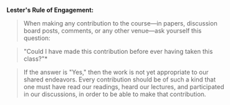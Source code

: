 **Lester's Rule of Engagement:**

> When making any contribution to the course—in papers, discussion board posts, comments, or any other venue—ask yourself this question:

> "Could I have made this contribution before ever having taken this class?"*

> If the answer is "Yes," then the work is not yet appropriate to our shared endeavors. Every contribution should be of such a kind that one must have read our readings, heard our lectures, and participated in our discussions, in order to be able to make that contribution.

